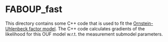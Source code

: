 # FABOUP_fast

This directory contains some C++ code that is used to fit the [Ornstein-Uhlenbeck factor model](https://github.com/madelineabbott/OUF).  The C++ code calculates gradients of the likelihood for this OUF model w.r.t. the measurement submodel parameters.
